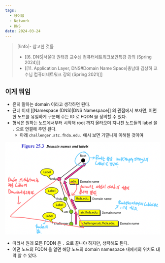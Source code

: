 ```yaml
---
tags:
  - 용어집
  - Network
  - DNS
date: 2024-03-24
---
```

> [!info]- 참고한 것들
> - [[6. DNS|서울대 권태경 교수님 컴퓨터네트워크보안특강 강의 (Spring 2024)]]
> - [[11. Application Layer, DNS#Domain Name Space|충남대 김상하 교수님 컴퓨터네트워크 강의 (Spring 2021)]]

## 이게 뭐임

- 흔히 말하는 domain 이라고 생각하면 된다.
- 근데 이제 [[Namespace (DNS)|DNS Namespace]] 의 관점에서 보자면, 어떤 한 노드를 유일하게 구분해 주는 ID 로 FQDN 을 정의할 수 있다.
- 형식은 원하는 노드에서부터 시작해 root 까지 올라오며 지나친 노드들의 label 을 `.` 으로 연결해 주면 된다.
	- 아래 `challenger.atc.fhda.edu.` 예시 보면 기깔나게 이해될 것이여

![%E1%84%8B%E1%85%B5%E1%84%85%E1%85%A9%E1%86%AB11%20-%20Application%20Layer,%20DNS%20cf00b598d59a4faa847406eedca1bf01/image2.png](gardens/network/originals/comnet.fall.2021.cse.cnu.ac.kr/images/11_cf00b598d59a4faa847406eedca1bf01/image2.png)

- 따라서 원래 모든 FQDN 은 `.` 으로 끝나야 하지만, 생략해도 된다.
- 어떤 노드의 FQDN 을 알면 해당 노드의 domain namespace 내에서의 위치도 대략 알 수 있다.